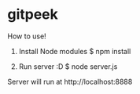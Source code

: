 # gitpeek

How to use!
1. Install Node modules
$ npm install

2. Run server :D
$ node server.js

Server will run at http://localhost:8888

